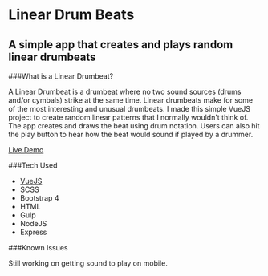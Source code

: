 # Linear Drum Beats

## A simple app that creates and plays random linear drumbeats

###What is a Linear Drumbeat?

A Linear Drumbeat is a drumbeat where no two sound sources (drums and/or cymbals) strike at the same time. Linear drumbeats make for some of the most interesting and unusual drumbeats. I made this simple VueJS project to create random linear patterns that I normally wouldn't think of. The app creates and draws the beat using drum notation. Users can also hit the play button to hear how the beat would sound if played by a drummer.

[Linear Drumbeats]: linear_drumbeats.jpg

[Live Demo](https://linear-drumbeats.herokuapp.com)

###Tech Used

- [VueJS](https://vuejs.org)
- SCSS
- Bootstrap 4
- HTML
- Gulp
- NodeJS
- Express

###Known Issues

Still working on getting sound to play on mobile.